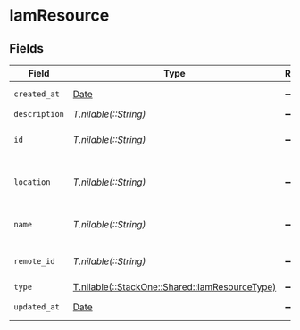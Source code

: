 # IamResource


## Fields

| Field                                                                                    | Type                                                                                     | Required                                                                                 | Description                                                                              | Example                                                                                  |
| ---------------------------------------------------------------------------------------- | ---------------------------------------------------------------------------------------- | ---------------------------------------------------------------------------------------- | ---------------------------------------------------------------------------------------- | ---------------------------------------------------------------------------------------- |
| `created_at`                                                                             | [Date](https://ruby-doc.org/stdlib-2.6.1/libdoc/date/rdoc/Date.html)                     | :heavy_minus_sign:                                                                       | N/A                                                                                      | 2021-01-01T01:01:01.000Z                                                                 |
| `description`                                                                            | *T.nilable(::String)*                                                                    | :heavy_minus_sign:                                                                       | N/A                                                                                      |                                                                                          |
| `id`                                                                                     | *T.nilable(::String)*                                                                    | :heavy_minus_sign:                                                                       | Unique identifier                                                                        | 8187e5da-dc77-475e-9949-af0f1fa4e4e3                                                     |
| `location`                                                                               | *T.nilable(::String)*                                                                    | :heavy_minus_sign:                                                                       | The location of the resource.                                                            | s3://bucket-name/folder-name                                                             |
| `name`                                                                                   | *T.nilable(::String)*                                                                    | :heavy_minus_sign:                                                                       | The name of the resource.                                                                | Company History Records                                                                  |
| `remote_id`                                                                              | *T.nilable(::String)*                                                                    | :heavy_minus_sign:                                                                       | Provider's unique identifier                                                             | 8187e5da-dc77-475e-9949-af0f1fa4e4e3                                                     |
| `type`                                                                                   | [T.nilable(::StackOne::Shared::IamResourceType)](../../models/shared/iamresourcetype.md) | :heavy_minus_sign:                                                                       | N/A                                                                                      |                                                                                          |
| `updated_at`                                                                             | [Date](https://ruby-doc.org/stdlib-2.6.1/libdoc/date/rdoc/Date.html)                     | :heavy_minus_sign:                                                                       | N/A                                                                                      | 2021-01-01T01:01:01.000Z                                                                 |